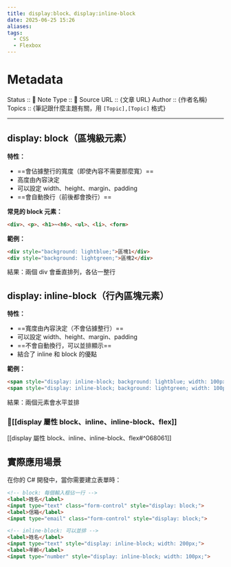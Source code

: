 ```yaml
---
title: display:block、display:inline-block
date: 2025-06-25 15:26
aliases: 
tags:
  - CSS
  - Flexbox
---
```

# Metadata
Status :: 🌱
Note Type :: 📰
Source URL :: {文章 URL}
Author :: {作者名稱}
Topics :: {筆記跟什麼主題有關，用 `[Topic],[Topic]` 格式}

---

## display: block（區塊級元素）

**特性：**

- ==會佔據整行的寬度（即使內容不需要那麼寬）==
- 高度由內容決定
- 可以設定 width、height、margin、padding
- ==會自動換行（前後都會換行）==

**常見的 block 元素：**

```html
<div>、<p>、<h1>~<h6>、<ul>、<li>、<form>
```

**範例：**

```html
<div style="background: lightblue;">區塊1</div>
<div style="background: lightgreen;">區塊2</div>
```

結果：兩個 div 會垂直排列，各佔一整行

## display: inline-block（行內區塊元素）

**特性：**

- ==寬度由內容決定（不會佔據整行）==
- 可以設定 width、height、margin、padding
- ==不會自動換行，可以並排顯示==
- 結合了 inline 和 block 的優點

**範例：**

```html
<span style="display: inline-block; background: lightblue; width: 100px; height: 50px;">元素1</span>
<span style="display: inline-block; background: lightgreen; width: 100px; height: 50px;">元素2</span>
```

結果：兩個元素會水平並排

### 📑[[display 屬性 block、inline、inline-block、flex]]
[[display 屬性 block、inline、inline-block、flex#^068061]]

## 實際應用場景

在你的 C# 開發中，當你需要建立表單時：

```html
<!-- block: 每個輸入框佔一行 -->
<label>姓名</label>
<input type="text" class="form-control" style="display: block;">
<label>信箱</label>
<input type="email" class="form-control" style="display: block;">

<!-- inline-block: 可以並排 -->
<label>姓名</label>
<input type="text" style="display: inline-block; width: 200px;">
<label>年齡</label>
<input type="number" style="display: inline-block; width: 100px;">
```
